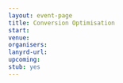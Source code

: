 ```yaml
---
layout: event-page
title: Conversion Optimisation
start: 
venue: 
organisers: 
lanyrd-url: 
upcoming:  
stub: yes
---
```


